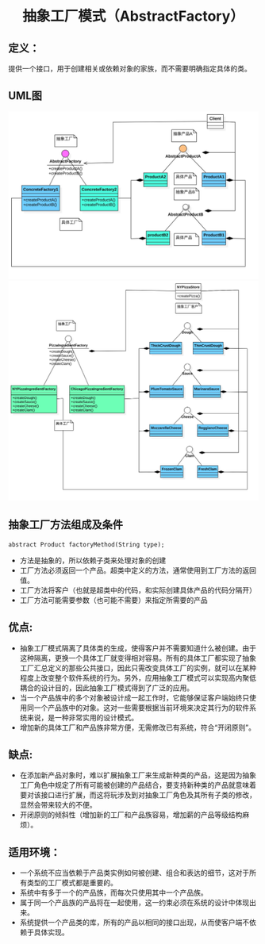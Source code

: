 <h1 align="center">抽象工厂模式（AbstractFactory）</h1>

## 定义：
提供一个接口，用于创建相关或依赖对象的家族，而不需要明确指定具体的类。

## UML图
![AbstractFactory](../uml/AbstractFactory.jpg)
![AbstractFactoryDemo](../uml/AbstractFactoryDemo.jpg)

## 抽象工厂方法组成及条件

```
abstract Product factoryMethod(String type);
```
- 方法是抽象的，所以依赖子类来处理对象的创建
- 工厂方法必须返回一个产品。超类中定义的方法，通常使用到工厂方法的返回值。
- 工厂方法将客户（也就是超类中的代码，和实际创建具体产品的代码分隔开）
- 工厂方法可能需要参数（也可能不需要）来指定所需要的产品


## 优点:
- 抽象工厂模式隔离了具体类的生成，使得客户并不需要知道什么被创建。由于这种隔离，更换一个具体工厂就变得相对容易。所有的具体工厂都实现了抽象工厂汇总定义的那些公共接口，因此只需改变具体工厂的实例，就可以在某种程度上改变整个软件系统的行为。另外，应用抽象工厂模式可以实现高内聚低耦合的设计目的，因此抽象工厂模式得到了广泛的应用。
- 当一个产品族中的多个对象被设计成一起工作时，它能够保证客户端始终只使用同一个产品族中的对象。这对一些需要根据当前环境来决定其行为的软件系统来说，是一种非常实用的设计模式。
- 增加新的具体工厂和产品族非常方便，无需修改已有系统，符合“开闭原则”。

## 缺点:
- 在添加新产品对象时，难以扩展抽象工厂来生成新种类的产品，这是因为抽象工厂角色中规定了所有可能被创建的产品结合，要支持新种类的产品就意味着要对该接口进行扩展，而这将玩涉及到对抽象工厂角色及其所有子类的修改，显然会带来较大的不便。
- 开闭原则的倾斜性（增加新的工厂和产品族容易，增加薪的产品等级结构麻烦）。

## 适用环境：
- 一个系统不应当依赖于产品类实例如何被创建、组合和表达的细节，这对于所有类型的工厂模式都是重要的。
- 系统中有多于一个的产品族，而每次只使用其中一个产品族。
- 属于同一个产品族的产品将在一起使用，这一约束必须在系统的设计中体现出来。
- 系统提供一个产品类的库，所有的产品以相同的接口出现，从而使客户端不依赖于具体实现。

